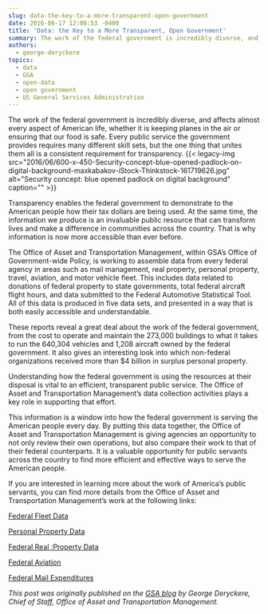 ```yaml
---
slug: data-the-key-to-a-more-transparent-open-government
date: 2016-06-17 12:00:53 -0400
title: 'Data: the Key to a More Transparent, Open Government'
summary: The work of the federal government is incredibly diverse, and affects almost every aspect of American life, whether it is keeping planes in the air or ensuring that our food is safe. Every public service the government provides requires many different skill sets, but the one thing that unites them all is a consistent requirement
authors:
  - george-deryckere
topics:
  - data
  - GSA
  - open-data
  - open government
  - US General Services Administration
---
```


The work of the federal government is incredibly diverse, and affects almost every aspect of American life, whether it is keeping planes in the air or ensuring that our food is safe. Every public service the government provides requires many different skill sets, but the one thing that unites them all is a consistent requirement for transparency. {{< legacy-img src="2016/06/600-x-450-Security-concept-blue-opened-padlock-on-digital-background-maxkabakov-iStock-Thinkstock-161719626.jpg" alt="Security concept: blue opened padlock on digital background" caption="" >}} 

Transparency enables the federal government to demonstrate to the American people how their tax dollars are being used. At the same time, the information we produce is an invaluable public resource that can transform lives and make a difference in communities across the country. That is why information is now more accessible than ever before.

The Office of Asset and Transportation Management, within GSA’s Office of Government-wide Policy, is working to assemble data from every federal agency in areas such as mail management, real property, personal property, travel, aviation, and motor vehicle fleet. This includes data related to donations of federal property to state governments, total federal aircraft flight hours, and data submitted to the Federal Automotive Statistical Tool. All of this data is produced in five data sets, and presented in a way that is both easily accessible and understandable.

These reports reveal a great deal about the work of the federal government, from the cost to operate and maintain the 273,000 buildings to what it takes to run the 640,304 vehicles and 1,208 aircraft owned  by the federal government. It also gives an interesting look into which non-federal organizations received more than $4 billion in surplus personal property.

Understanding how the federal government is using the resources at their disposal is vital to an efficient, transparent public service. The Office of Asset and Transportation Management’s data collection activities plays a key role in supporting that effort.

This information is a window into how the federal government is serving the American people every day. By putting this data together, the Office of Asset and Transportation Management is giving agencies an opportunity to not only review their own operations, but also compare their work to that of their federal counterparts. It is a valuable opportunity for public servants across the country to find more efficient and effective ways to serve the American people.

If you are interested in learning more about the work of America’s public servants, you can find more details from the Office of Asset and Transportation Management’s work at the following links:

[Federal Fleet Data](http://www.gsa.gov/portal/content/102943)
  
[Personal Property Data](http://www.gsa.gov/portal/content/103324)
  
[Federal Real :Property Data](http://www.gsa.gov/portal/content/102880)
  
[Federal Aviation](http://www.gsa.gov/portal/content/104076)
  
[Federal Mail Expenditures](http://www.gsa.gov/portal/content/235245)

_This post was originally published on the [GSA blog](http://gsablogs.gsa.gov/gsablog/) by George Deryckere, Chief of Staff, Office of Asset and Transportation Management._